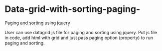 # Data-grid-with-sorting-paging-
Paging and sorting using jquery

User can use datagrid js file for paging and sorting using jquery. Put js file in code, add html with grid and just pass paging
option (property) to run paging and sorting.

